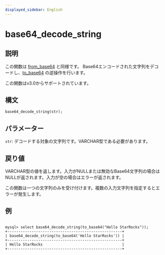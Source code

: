 ```yaml
---
displayed_sidebar: English
---
```


# base64_decode_string

## 説明

この関数は [from_base64](from_base64.md) と同様です。
Base64エンコードされた文字列をデコードし、[to_base64](to_base64.md) の逆操作を行います。

この関数はv3.0からサポートされています。

## 構文

```Haskell
base64_decode_string(str);
```

## パラメーター

`str`: デコードする対象の文字列です。VARCHAR型である必要があります。

## 戻り値

VARCHAR型の値を返します。入力がNULLまたは無効なBase64文字列の場合はNULLが返されます。入力が空の場合はエラーが返されます。

この関数は一つの文字列のみを受け付けます。複数の入力文字列を指定するとエラーが発生します。

## 例

```Plain Text

mysql> select base64_decode_string(to_base64("Hello StarRocks"));
+----------------------------------------------------+
| base64_decode_string(to_base64('Hello StarRocks')) |
+----------------------------------------------------+
| Hello StarRocks                                    |
+----------------------------------------------------+
```
